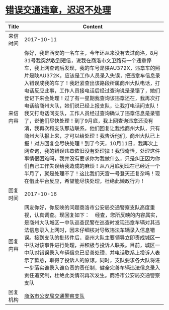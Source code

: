 # [错误交通违章，迟迟不处理](http://www.shangluo.gov.cn/zmhd/ldxxxx.jsp?urltype=leadermail.LeaderMailContentUrl&wbtreeid=1112&leadermailid=4372)

| Title |                                                                                                                                                                                                                                                Content                                                                                                                                                                                                                                                 |
|:-----:|--------------------------------------------------------------------------------------------------------------------------------------------------------------------------------------------------------------------------------------------------------------------------------------------------------------------------------------------------------------------------------------------------------------------------------------------------------------------------------------------------------|
| 来信时间  | 2017-10-11                                                                                                                                                                                                                                                                                                                                                                                                                                                                                             |
| 来信内容  | 你好，我是西安的一名车主，今年还从来没有去过商洛，8月31号我突然收到短信，说我在商洛市文卫路有一个违章停车，我上网查询后发现，我的车号是陕AU372X，违章车的照片是陕AU372K，应该是工作人员录入失误，把违章车信息录入错误成我的车了！我赶紧查出该路段所属商州大队电话，打电话反应此事，工作人员接电话后经过查询说是录错了，她们登记下来会处理！过了有一星期我查询该违章还在，我再次打电话给商州大队，她们说已经上报支队，让我打电话问支队！我又打电话问支队，工作人员经过查询确认了违章信息是录错了，说他们尽快处理！到了9月底，我上网查询违章还没有消，我再次和支队那边联系，他们回复让我找商州大队，只有商州大队报上来，才可以给处理！我告诉他们，商州大队已上报！对方回复会尽快处理！到了今天，10月11日，我再次上网查询，我的错误违章依旧没有处理掉！我很奇怪，处理这件事情很困难吗，我并没有要求你为我做什么，只是纠正因为你们自己工作失误给我造成的麻烦！从八月底到现在已经近一个半月了，就是处理不了！这比我们天宫一号登天还复杂吗！现在借此平台反应，希望能尽快处理，杜绝此懒政行为！ |
| 回复时间  | 2017-10-16                                                                                                                                                                                                                                                                                                                                                                                                                                                                                             |
| 回复内容  | 网友你好，你反映的问题商洛市公安局交通警察支队高度重视，认真调查。现回复如下：    经查，您所反映的内容属实，是商州大队城区一中队巡查民警在巡查时发现违章车辆对其违法信息录入上网时，因未仔细核对导致违法车辆录入信息错误。接到支队的批转件后，商州大队主要领导立即责成城区一中队对该事件进行处理，并积极与投诉人联系。目前，城区一中队对错误录入车辆信息已妥善处理，并电话联系上投诉人表示了歉意，取得了投诉人的原谅。同时，支队要求各大队将进一步落实谁录入谁负责的责任制，健全完善车辆违法信息录入责任追究制，杜绝此类情况再次发生。商洛市公安局交通警察支队                                                                                                                                                                                                                      |
| 回复机构  | [商洛市公安局交通警察支队](../../category/agencies/商洛市公安局交通警察支队.md)                                                                                                                                                                                                                                                                                                                                                                                                                                                |